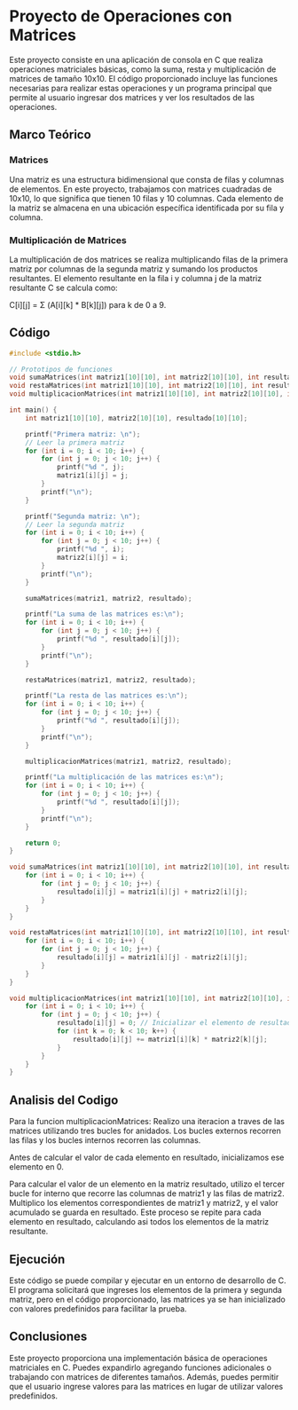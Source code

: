 # Proyecto de Operaciones con Matrices

Este proyecto consiste en una aplicación de consola en C que realiza operaciones matriciales básicas, como la suma, resta y multiplicación de matrices de tamaño 10x10. El código proporcionado incluye las funciones necesarias para realizar estas operaciones y un programa principal que permite al usuario ingresar dos matrices y ver los resultados de las operaciones.

## Marco Teórico

### Matrices

Una matriz es una estructura bidimensional que consta de filas y columnas de elementos. En este proyecto, trabajamos con matrices cuadradas de 10x10, lo que significa que tienen 10 filas y 10 columnas. Cada elemento de la matriz se almacena en una ubicación específica identificada por su fila y columna.

### Multiplicación de Matrices

La multiplicación de dos matrices se realiza multiplicando filas de la primera matriz por columnas de la segunda matriz y sumando los productos resultantes. El elemento resultante en la fila i y columna j de la matriz resultante C se calcula como:

C[i][j] = Σ (A[i][k] * B[k][j]) para k de 0 a 9.

## Código

```c
#include <stdio.h>

// Prototipos de funciones
void sumaMatrices(int matriz1[10][10], int matriz2[10][10], int resultado[10][10]);
void restaMatrices(int matriz1[10][10], int matriz2[10][10], int resultado[10][10]);
void multiplicacionMatrices(int matriz1[10][10], int matriz2[10][10], int resultado[10][10]);

int main() {
    int matriz1[10][10], matriz2[10][10], resultado[10][10];

    printf("Primera matriz: \n");
    // Leer la primera matriz
    for (int i = 0; i < 10; i++) {
        for (int j = 0; j < 10; j++) {
            printf("%d ", j);
            matriz1[i][j] = j;
        }
        printf("\n");
    }

    printf("Segunda matriz: \n");
    // Leer la segunda matriz
    for (int i = 0; i < 10; i++) {
        for (int j = 0; j < 10; j++) {
            printf("%d ", i);
            matriz2[i][j] = i;
        }
        printf("\n");
    }

    sumaMatrices(matriz1, matriz2, resultado);

    printf("La suma de las matrices es:\n");
    for (int i = 0; i < 10; i++) {
        for (int j = 0; j < 10; j++) {
            printf("%d ", resultado[i][j]);
        }
        printf("\n");
    }

    restaMatrices(matriz1, matriz2, resultado);

    printf("La resta de las matrices es:\n");
    for (int i = 0; i < 10; i++) {
        for (int j = 0; j < 10; j++) {
            printf("%d ", resultado[i][j]);
        }
        printf("\n");
    }

    multiplicacionMatrices(matriz1, matriz2, resultado);

    printf("La multiplicación de las matrices es:\n");
    for (int i = 0; i < 10; i++) {
        for (int j = 0; j < 10; j++) {
            printf("%d ", resultado[i][j]);
        }
        printf("\n");
    }

    return 0;
}

void sumaMatrices(int matriz1[10][10], int matriz2[10][10], int resultado[10][10]) {
    for (int i = 0; i < 10; i++) {
        for (int j = 0; j < 10; j++) {
            resultado[i][j] = matriz1[i][j] + matriz2[i][j];
        }
    }
}

void restaMatrices(int matriz1[10][10], int matriz2[10][10], int resultado[10][10]) {
    for (int i = 0; i < 10; i++) {
        for (int j = 0; j < 10; j++) {
            resultado[i][j] = matriz1[i][j] - matriz2[i][j];
        }
    }
}

void multiplicacionMatrices(int matriz1[10][10], int matriz2[10][10], int resultado[10][10]) {
    for (int i = 0; i < 10; i++) {
        for (int j = 0; j < 10; j++) {
            resultado[i][j] = 0; // Inicializar el elemento de resultado en 0
            for (int k = 0; k < 10; k++) {
                resultado[i][j] += matriz1[i][k] * matriz2[k][j];
            }
        }
    }
}
```
## Analisis del Codigo
Para la funcion multiplicacionMatrices:
Realizo una iteracion a traves de las matrices utilizando tres bucles for anidados. Los bucles externos recorren las filas y los bucles internos recorren las columnas.

Antes de calcular el valor de cada elemento en resultado, inicializamos ese elemento en 0. 

Para calcular el valor de un elemento en la matriz resultado, utilizo el tercer bucle for interno que recorre las columnas de matriz1 y las filas de matriz2. Multiplico los elementos correspondientes de matriz1 y matriz2, y el valor acumulado se guarda en resultado. Este proceso se repite para cada elemento en resultado, calculando asi todos los elementos de la matriz resultante.

## Ejecución

Este código se puede compilar y ejecutar en un entorno de desarrollo de C. El programa solicitará que ingreses los elementos de la primera y segunda matriz, pero en el código proporcionado, las matrices ya se han inicializado con valores predefinidos para facilitar la prueba.

## Conclusiones

Este proyecto proporciona una implementación básica de operaciones matriciales en C. Puedes expandirlo agregando funciones adicionales o trabajando con matrices de diferentes tamaños. Además, puedes permitir que el usuario ingrese valores para las matrices en lugar de utilizar valores predefinidos.




